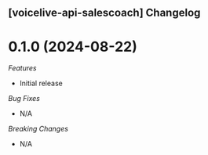 ## [voicelive-api-salescoach] Changelog

<a name="0.1.0"></a>
# 0.1.0 (2024-08-22)

*Features*
* Initial release

*Bug Fixes*
* N/A

*Breaking Changes*
* N/A
